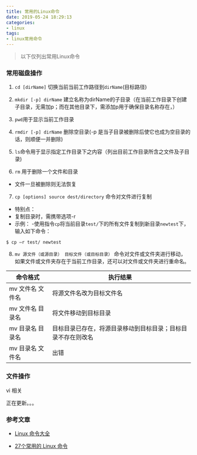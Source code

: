 ```yaml
---
title: 常用的Linux命令
date: 2019-05-24 18:29:13
categories:
- linux
tags:
- linux常用命令
---
```

>  以下仅列出常用Linux命令

### 常用磁盘操作

1. `cd [dirName]` 切换当前当前工作路径到`dirName`(目标路径)


2. `mkdir [-p] dirName` 建立名称为dirName的子目录（在当前工作目录下创建子目录，无需加p；而在其他目录下，需添加p用于确保目录名称存在，）


3. `pwd`用于显示当前工作目录


4. `rmdir [-p] dirName` 删除空目录(-p 是当子目录被删除后使它也成为空目录的话，则顺便一并删除)


5. `ls`命令用于显示指定工作目录下之内容（列出目前工作目录所含之文件及子目录)


6. `rm` 用于删除一个文件和目录

- 文件一旦被删除则无法恢复

7. `cp [options] source dest/directory` 命令对文件进行复制

- 特别点：
- 复制目录时，需携带选项-r
- 示例：
-使用指令`cp`将当前目录`test/`下的所有文件复制到新目录`newtest`下，输入如下命令：
```
$ cp –r test/ newtest          
```

8. `mv 源文件（或源目录） 目标文件（或目标目录）` 命令对文件或文件夹进行移动，如果文件或文件夹存在于当前工作目录，还可以对文件或文件夹进行重命名。

| 命令格式 | 执行结果 |
| -------- | -------- |
| mv 文件名 文件名 | 将源文件名改为目标文件名 |
| mv 文件名 目录名 | 将文件移动到目标目录 |
| mv 目录名 目录名 | 目标目录已存在，将源目录移动到目标目录；目标目录不存在则改名|
| mv 目录名 文件名 | 出错 |


### 文件操作
vi 相关

正在更新。。。


### 参考文章

- [Linux 命令大全](https://www.runoob.com/linux/linux-command-manual.html)


- [27个常用的 Linux 命令](https://www.jianshu.com/p/0056d671ea6d)
